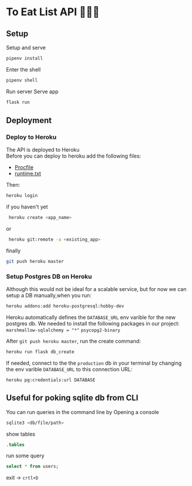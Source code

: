 # To Eat List API 🦑🥒🥢

## Setup

Setup and serve
```BASH
pipenv install
```
Enter the shell
```BASH
pipenv shell
```
Run server
Serve app
```BASH
flask run  
```

## Deployment
### Deploy to Heroku
The API is deployed to Heroku  
Before you can deploy to heroku add the following files: 
- [Procfile](./Procfile)
- [runtime.txt](./runtime.txt)

Then:
```BASH
heroku login    
```
if you haven't yet
```BASH
 heroku create <app_name>
```
or 
```BASH
 heroku git:remote -a <existing_app>
```
finally
```BASH
git push heroku master
```

### Setup Postgres DB on Heroku
Although this would not be ideal for a scalable service, but for now we can setup a DB manually,when you run:
```BASH
heroku addons:add heroku-postgresql:hobby-dev
```
Heroku automatically defines the `DATABASE_URL` env varible for the new postgres db.
We needed to install the following packages in our project:
`marshmallow-sqlalchemy = "*"`
`psycopg2-binary`

After `git push heroku master`, run the create command:
```BASH
heroku run flask db_create
```

If needed, connect to the the `production` db in your terminal by changing the env varible `DATABASE_URL` to this connection URL:

```
heroku pg:credentials:url DATABASE
```

## Useful for poking sqlite db from CLI
You can run queries in the command line by
Opening a console
```BASH
sqlite3 <db/file/path>
```
show tables
```SQL
.tables
```

run some query 
```SQL
select * from users;
```
exit -> `crtl+D`

